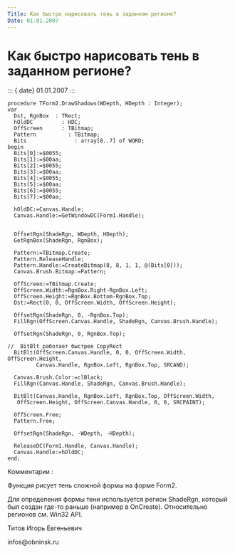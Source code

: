 ```yaml
---
Title: Как быстро нарисовать тень в заданном регионе?
Date: 01.01.2007
---
```



Как быстро нарисовать тень в заданном регионе?
==============================================

::: {.date}
01.01.2007
:::

    procedure TForm2.DrawShadows(WDepth, HDepth : Integer); 
    var 
      Dst, RgnBox  : TRect; 
      hOldDC         : HDC; 
      OffScreen      : TBitmap; 
      Pattern          : TBitmap; 
      Bits               : array[0..7] of WORD; 
    begin 
      Bits[0]:=$0055; 
      Bits[1]:=$00aa; 
      Bits[2]:=$0055; 
      Bits[3]:=$00aa; 
      Bits[4]:=$0055; 
      Bits[5]:=$00aa; 
      Bits[6]:=$0055; 
      Bits[7]:=$00aa; 
     
      hOldDC:=Canvas.Handle; 
      Canvas.Handle:=GetWindowDC(Form1.Handle); 
     
     
      OffsetRgn(ShadeRgn, WDepth, HDepth); 
      GetRgnBox(ShadeRgn, RgnBox); 
     
      Pattern:=TBitmap.Create; 
      Pattern.ReleaseHandle; 
      Pattern.Handle:=CreateBitmap(8, 8, 1, 1, @(Bits[0])); 
      Canvas.Brush.Bitmap:=Pattern; 
     
      OffScreen:=TBitmap.Create; 
      OffScreen.Width:=RgnBox.Right-RgnBox.Left; 
      OffScreen.Height:=RgnBox.Bottom-RgnBox.Top; 
      Dst:=Rect(0, 0, OffScreen.Width, OffScreen.Height); 
     
      OffsetRgn(ShadeRgn, 0, -RgnBox.Top); 
      FillRgn(OffScreen.Canvas.Handle, ShadeRgn, Canvas.Brush.Handle); 
     
      OffsetRgn(ShadeRgn, 0, RgnBox.Top); 
     
    //  BitBlt работает быстрее CopyRect 
      BitBlt(OffScreen.Canvas.Handle, 0, 0, OffScreen.Width, OffScreen.Height, 
             Canvas.Handle, RgnBox.Left, RgnBox.Top, SRCAND); 
     
      Canvas.Brush.Color:=clBlack; 
      FillRgn(Canvas.Handle, ShadeRgn, Canvas.Brush.Handle); 
     
      BitBlt(Canvas.Handle, RgnBox.Left, RgnBox.Top, OffScreen.Width, 
       OffScreen.Height, OffScreen.Canvas.Handle, 0, 0, SRCPAINT); 
     
      OffScreen.Free; 
      Pattern.Free; 
     
      OffsetRgn(ShadeRgn, -WDepth, -HDepth); 
     
      ReleaseDC(Form1.Handle, Canvas.Handle); 
      Canvas.Handle:=hOldDC; 
    end; 

Комментарии :

Функция рисует тень сложной формы на форме Form2.

Для определения формы тени используется регион ShadeRgn, который был
создан где-то раньше (например в OnCreate). Относительно регионов см.
Win32 API.

Титов Игорь Евгеньевич

infos\@obninsk.ru
